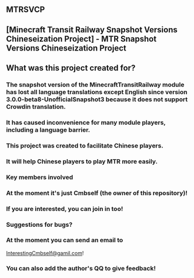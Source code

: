 ## MTRSVCP
## [Minecraft Transit Railway Snapshot Versions Chineseization Project] - MTR Snapshot Versions Chineseization Project
## What was this project created for?
### The snapshot version of the MinecraftTransitRailway module has lost all language translations except English since version 3.0.0-beta8-UnofficialSnapshot3 because it does not support Crowdin translation.
### It has caused inconvenience for many module players, including a language barrier. 
### This project was created to facilitate Chinese players.
### It will help Chinese players to play MTR more easily.
### Key members involved
### At the moment it's just Cmbself (the owner of this repository)!
### If you are interested, you can join in too!
### Suggestions for bugs?
### At the moment you can send an email to 
 InterestingCmbself@gamil.com!
### You can also add the author's QQ to give feedback!
